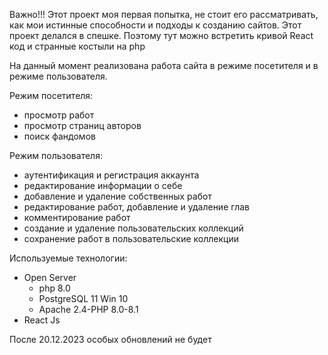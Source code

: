 Важно!!!
Этот проект моя первая попытка, не стоит его рассматривать, как мои истинные способности и подходы к созданию сайтов. Этот проект делался в спешке. Поэтому тут можно встретить кривой React код и странные костыли на php

На данный момент реализована работа сайта в режиме посетителя и в режиме пользователя. 

Режим посетителя:
  - просмотр работ
  - просмотр страниц авторов
  - поиск фандомов

Режим пользователя:
  - аутентификация и регистрация аккаунта
  - редактирование информации о себе
  - добавление и удаление собственных работ
  - редактирование работ, добавление и удаление глав
  - комментирование работ
  - создание и удаление пользовательских коллекций
  - сохранение работ в пользовательские коллекции

Используемые технологии:
  - Open Server
    - php 8.0
    - PostgreSQL 11 Win 10
    - Apache 2.4-PHP 8.0-8.1
  - React Js

После 20.12.2023 особых обновлений не будет
